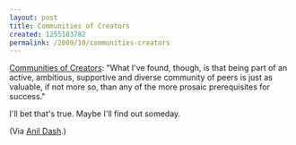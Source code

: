 ```yaml
--- 
layout: post
title: Communities of Creators
created: 1255103782
permalink: /2009/10/communities-creators
---
```

<a href="http://feeds.dashes.com/~r/AnilDash/~3/dGG_dHl0_MI/communities-of-creators.html">Communities of Creators</a>: "What I've found, though, is that being part of an active, ambitious, supportive and diverse community of peers is just as valuable, if not more so, than any of the more prosaic prerequisites for success."

I'll bet that's true.  Maybe I'll find out someday.

(Via <a href="http://dashes.com/anil/">Anil Dash</a>.)
